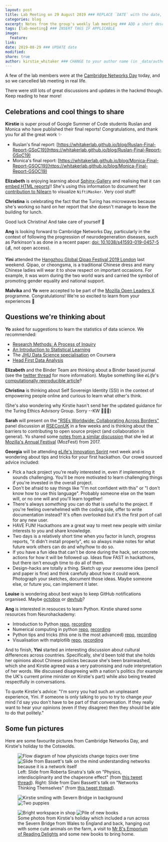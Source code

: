 ```yaml
---
layout: post
title: Lab Meeting on 29 August 2019 ### REPLACE `DATE` with the date, eg: 18 July 2019
categories: blog
excerpt: Notes from the group's weekly lab meeting ### ADD a short description (or keep that one if you'd)
tags: [lab-meeting] ### INSERT TAGS IF APPLICABLE
image:
  feature:
link:
date: 2019-08-29 ### UPDATE date
modified:
share: true
author: kirstie_whitaker ### CHANGE to your author name (in _data/authors.yml)
---
```


A few of the lab members were at the [Cambridge Networks Day](https://www.cnn.group.cam.ac.uk/cambridge-networks-day) today, and so we cancelled lab meeting in real life.

There were still lots of great discussions and updates in the hackmd though.
Keep reading to hear more!

## Celebrations and cool things to share

**Kirstie** is super proud of Google Summer of Code students Ruslan and Monica who have published their final reports!
Congratulations, and thank you for all the great work ✨

* Ruslan's final report: [https://whitakerlab.github.io/blog/Ruslan-Final-Report-GSoC19](https://whitakerlab.github.io/blog/Ruslan-Final-Report-GSoC19)
* Monica's final report: [https://whitakerlab.github.io/blog/Monica-Final-Report-GSOC19](https://whitakerlab.github.io/blog/Monica-Final-Report-GSOC19)

**Elizabeth** is enjoying learning about [Sphinx-Gallery](https://sphinx-gallery.github.io/) and realising that it can [embed HTML reports](https://mne.tools/dev/auto_examples/visualization/plot_make_report.html#sphx-glr-auto-examples-visualization-plot-make-report-py)!!
She's using this information to document her [contribution to Nilearn](https://github.com/nilearn/nilearn/pull/2019) to visualize `NiftiMasker`.
Very cool stuff!

**Christina** is celebrating the fact that the Turing has microwaves because she's working so hard on her report that she doesn't manage to leave the building for lunch.

Good luck Christina!
And take care of yourself 🤗

**Ang** is looking forward to Cambridge Networks Day, particularly in the context of following the progression of neurodegeneration diseases, such as Parkinson's as done in a recent paper: [doi: 10.1038/s41593-019-0457-5](https://doi.org/10.1038/s41593-019-0457-5) (💰, not open access).

**Yini** attended the [Hangzhou Global Qipao Festival 2019 London](https://www.eventbrite.com/e/2019-hangzhou-global-qipao-festival-tickets-70152320479#) last weekend.
Qipao, or cheongsma, is a traditional Chinese dress and many Chinese ladies will wear it to show respect on important occasions. 
For example, it was worn during the two world wars and carried the symbol of promoting gender equality and national support.

**Malvika** and **Yo** were accepted to be part of the [Mozilla Open Leaders X](https://foundation.mozilla.org/en/opportunity/mozilla-open-leaders/open-leaders-x/participants/) programme.
Congratulations!
We're so excited to learn from your experiences 🎉 

## Questions we're thinking about

**Yo** asked for suggestions to learn the statistics of data science.
We recommended:

* [Research Methods: A Process of Inquiry](https://www.amazon.co.uk/Research-Methods-Process-Inquiry-Tutorial/dp/0205360653/ref=sr_1_3?keywords=graziano+raulin&qid=1566895785&s=gateway&sr=8-3)
* [An Introduction to Statistical Learning](https://link.springer.com/book/10.1007/978-1-4614-7138-7)
* The [JHU Data Science specialisation](https://www.coursera.org/specializations/jhu-data-science) on Coursera
* [Head First Data Analysis](https://github.com/abhinavkorpal/head_first_series_books/blob/master/Head.First.Data.Analysis.Aug.2009.pdf)

**Elizabeth** and the Binder Team are thinking about a Binder based journal (see the [twitter thread](https://twitter.com/betatim/status/1165353293725540354?s=19) for more information).
Maybe something like _eLife_'s [computationally reproducible article](https://elifesciences.org/labs/ad58f08d/introducing-elife-s-first-computationally-reproducible-article)?

**Christina** is thinking about Self Sovereign Identity (SSI) in the context of empowering people online and curious to learn what other's think.

(She's also wondering why Kirstie hasn't send her the updated guidance for the Turing Ethics Advisory Group.
Sorry --KW 😬😱😭)

**Sarah** will present on the ["RSEs Worldwide: Collaborating Across Borders"](https://rseconuk2019.sched.com/event/QP6S/rse-worldwide-sharing-across-borders) panel discussion at [RSEConUK](https://rseconuk2019.sched.com) in a few weeks and is thinking about the barriers to contributing to open source project (and collaboration in general).
Yo shared some [notes from a similar discussion](https://github.com/yochannah/code-is-science/blob/master/content/posts/mozfest-session-2017.md) that she led at [Mozilla's Annual Festival](https://www.mozillafestival.org/en/) (MozFest) from 2017.

**Georgia** will be attending [eLife's Innovation Sprint](https://sprint.elifesciences.org/) next week and is wondering about tips and tricks for your first hackathon.
Our crowd sourced advice included:

* Pick a hack project you're really interested in, even if implementing it sounds challenging.
  You'll be more motivated to learn challenging things if you're invested in the overall project.
* Don't be afraid to say things like "I'm not confident with this" or "I don't know how to use this language".
  Probably someone else on the team will, or no one will and you'll learn together!
* There's always _something_ you can do that is useful to the project.
  If you're feeling overwhelmed with the coding side, offer to write documentation instead?
  It's often overlooked but it's the first port of call for any new user.
* HAVE FUN! Hackathons are a great way to meet new people with similar interests to you and share knowledge.
* Two days is a relatively short time when you factor in lunch, progress reports, "it didn't install properly", etc so always make notes for what future work others can do and why/how to do so.
* If you have a fun idea that can't be done during the hack, set concrete actions for how it will be followed up.
Ideas flow FAST in hackathons, but there isn't enough time to do all of them.
* Design-hacks are totally a thing.
  Sketch up your awesome idea (pencil and paper is fine) and think carefully about how it could work.
  Photograph your sketches, document those ideas.
  Maybe someone else, or future you, can implement it later.

**Louise** is wondering about best ways to keep GitHub notifications organised.
Maybe [octobox](https://octobox.io/) or [devhub](https://github.com/devhubapp/devhub)?

**Ang** is interested in resouces to learn Python.
Kirstie shared some resources from Neurohackademy:

* Introduction to Python [repo](https://github.com/neurohackademy/introduction-to-python), [recording](https://neurohackademy.org/course/introduction-to-python-2/)
* Numerical computing in python [repo](https://github.com/jbpoline/2019-numpy-tutorial), [recording](https://neurohackademy.org/course/numerical-computing-in-python/)
* Python tips and tricks (this one is the most advanced) [repo](https://github.com/neurohackweek/python-tips-and-tricks), [recording](https://neurohackademy.org/course/python-tips-and-tricks/)
* Visualisation with matplotlib [repo](https://github.com/KirstieJane/NH19-Visualization), [recording](https://neurohackademy.org/course/data-visualization-2/)

And to finish, **Yini** started an interesting discussion about cultural differences across countries.
Specifically, she'd been told that she holds her opinions about Chinese policies because she's been brainwashed, which she and Kirstie agreed was a very patronising and rude interpretation of her words.
We discussed disagreeing with a nation's politics (for example the UK's current prime minister on Kirstie's part) while also being treated respectfully in conversations.

To quote Kirstie's advice: "I'm sorry you had such an unpleasant experience, Yini.
If someone is only talking to you to try to change _your_ mind I'd say you don't have to be part of that conversation.
If they really want to hear your opinions (even if they disagree) then they should be able to do that politely."

## Some fun pictures

Here are some favourite pictures from Cambridge Networks Day, and Kirstie's holiday to the Cotswolds.

<figure class="half">
	<img src="/images/lab-meeting/2019-08-29/interdisiplinary-physics.jpg"
   alt="Flow diagram of how physicists change topics over time">
	<img src="/images/lab-meeting/2019-08-29/mind-as-network.jpg"
   alt="Slide from Bassett's talk on the mind understanding networks because it is a network itself">
  <figcaption>Left: Slide from Roberta Sinatra's talk on "Physics, interdisciplinarity and the chaperone effect" (from <a href="https://twitter.com/kirstie_j/status/1167013109921398784?s=20">this tweet thread</a>).
              Right: Slide from Dani Bassett's talk on "Networks Thinking Themselves" (from <a href="https://twitter.com/kirstie_j/status/1167074379282440193?s=20">this tweet thread</a>).
  </figcaption>
</figure>

<figure class="half">
	<img src="/images/lab-meeting/2019-08-29/severn-bridge.jpg"
   alt="Kirstie smiling with Severn Bridge in background">
	<img src="/images/lab-meeting/2019-08-29/puppies.jpg"
   alt="Two puppies">
</figure>
<figure class="half">
	<img src="/images/lab-meeting/2019-08-29/imaginarium.jpg"
   alt="Bright workspace in shop">
	<img src="/images/lab-meeting/2019-08-29/haul.jpg"
   alt="Pile of new books">
  <figcaption>Some photos from Kirstie's holiday which included a run across the Severn Bridge from Wales to England and back, hanging out with some cute animals on the farm, a visit to <a href="https://mrbsemporium.com/">Mr B's Emporium of Reading Delights</a> and some new books to bring home.
  </figcaption>
</figure>
